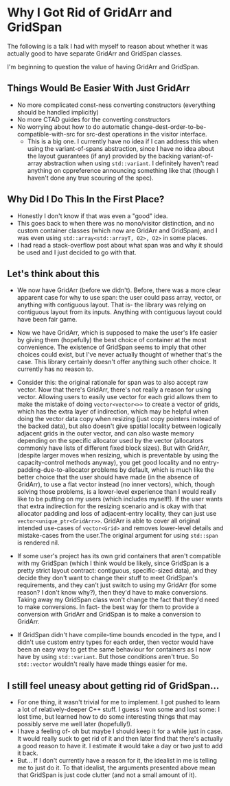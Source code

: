 # Why I Got Rid of GridArr and GridSpan

The following is a talk I had with myself to reason about whether it was actually good to have separate GridArr and GridSpan classes.

I'm beginning to question the value of having GridArr and GridSpan.

## Things Would Be Easier With Just GridArr

- No more complicated const-ness converting constructors (everything should be handled implicitly)
- No more CTAD guides for the converting constructors
- No worrying about how to do automatic change-dest-order-to-be-compatible-with-src for src-dest operations in the visitor interface.
  - This is a big one. I currently have no idea if I can address this when using the variant-of-spans abstraction, since I have no idea about the layout guarantees (if any) provided by the backing variant-of-array abstraction when using `std::variant`. I definitely haven't read anything on cppreference announcing something like that (though I haven't done any true scouring of the spec).
   
## Why Did I Do This In the First Place?

- Honestly I don't know if that was even a "good" idea.
- This goes back to when there was no mono/visitor distinction, and no custom container classes (which now are GridArr and GridSpan), and I was even using `std::array<std::arrayT, O2>, O2>` in some places.
- I had read a stack-overflow post about what span was and why it should be used and I just decided to go with that.

## Let's think about this

- We now have GridArr (before we didn't). Before, there was a more clear apparent case for why to use span: the user could pass array, vector, or anything with contiguous layout. That is- the library was relying on contiguous layout from its inputs. Anything with contiguous layout could have been fair game.

- Now we have GridArr, which is supposed to make the user's life easier by giving them (hopefully) the best choice of container at the most convenience. The existence of GridSpan seems to imply that other choices could exist, but I've never actually thought of whether that's the case. This library certainly doesn't offer anything such other choice. It currently has no reason to.

- Consider this: the original rationale for span was to also accept raw vector. Now that there's GridArr, there's not really a reason for using vector. Allowing users to easily use vector for each grid allows them to make the mistake of doing `vector<vector<>>` to create a vector of grids, which has the extra layer of indirection, which may be helpful when doing the vector data copy when resizing (just copy pointers instead of the backed data), but also doesn't give spatial locality between logically adjacent grids in the outer vector, and can also waste memory depending on the specific allocator used by the vector (allocators commonly have lists of different fixed block sizes). But with GridArr, (despite larger moves when resizing, which is preventable by using the capacity-control methods anyway), you get good locality and no entry-padding-due-to-allocator problems by default, which is much like the better choice that the user should have made (in the absence of GridArr), to use a flat vector instead (no inner vectors), which, though solving those problems, is a lower-level experience than I would really like to be putting on my users (which includes myself!). If the user wants that extra indirection for the resizing scenario and is okay with that allocator padding and loss of adjacent-entry locality, they can just use `vector<unique_ptr<GridArr>>`. GridArr is able to cover all original intended use-cases of `vector<Grid>` and removes lower-level details and mistake-cases from the user.The original argument for using `std::span` is rendered nil.

- If some user's project has its own grid containers that aren't compatible with my GridSpan (which I think would be likely, since GridSpan is a pretty strict layout contract: contiguous, specific-sized data), and they decide they don't want to change their stuff to meet GridSpan's requirements, and they can't just switch to using my GridArr (for some reason? I don't know why?), then they'd have to make conversions. Taking away my GridSpan class won't change the fact that they'd need to make conversions. In fact- the best way for them to provide a conversion with GridArr and GridSpan is to make a conversion to GridArr.

- If GridSpan didn't have compile-time bounds encoded in the type, and I didn't use custom entry types for each order, then vector would have been an easy way to get the same behaviour for containers as I now have by using `std::variant`. But those conditions aren't true. So `std::vector` wouldn't really have made things easier for me.

## I still feel uneasy about getting rid of GridSpan...

- For one thing, it wasn't trivial for me to implement. I got pushed to learn a lot of relatively-deeper C++ stuff. I guess I won some and lost some: I lost time, but learned how to do some interesting things that may possibly serve me well later (hopefully!).
- I have a feeling of- oh but maybe I should keep it for a while just in case. It would really suck to get rid of it and then later find that there's actually a good reason to have it. I estimate it would take a day or two just to add it back.
- But... If I don't currently have a reason for it, the idealist in me is telling me to just do it. To that idealist, the arguments presented above mean that GridSpan is just code clutter (and not a small amount of it).